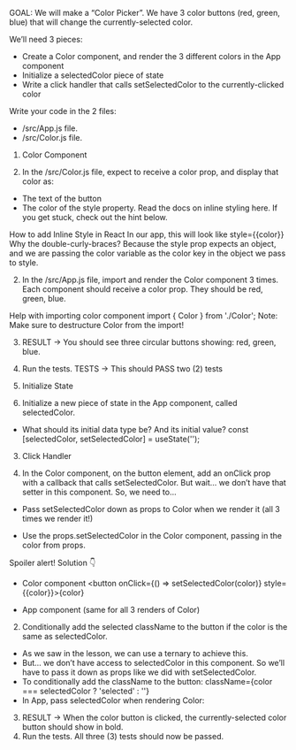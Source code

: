 GOAL: We will make a “Color Picker”. We have 3 color buttons (red, green, blue) that will change the currently-selected color.

We’ll need 3 pieces:

- Create a Color component, and render the 3 different colors in the App component
- Initialize a selectedColor piece of state
- Write a click handler that calls setSelectedColor to the currently-clicked color

Write your code in the 2 files:

- /src/App.js file.
- /src/Color.js file.

1. Color Component

1. In the /src/Color.js file, expect to receive a color prop, and display that color as:

- The text of the button
- The color of the style property. Read the docs on inline styling here. If you get stuck, check out the hint below.

How to add Inline Style in React
In our app, this will look like
style={{color}}
Why the double-curly-braces? Because the style prop expects an object, and we are passing the color variable as the color key in the object we pass to style.

2. In the /src/App.js file, import and render the Color component 3 times. Each component should receive a color prop. They should be red, green, blue.

Help with importing color component
import { Color } from './Color';
Note: Make sure to destructure Color from the import!

3. RESULT → You should see three circular buttons showing: red, green, blue.
4. Run the tests. TESTS → This should PASS two (2) tests

5. Initialize State

6. Initialize a new piece of state in the App component, called selectedColor.

- What should its initial data type be? And its initial value?
  const [selectedColor, setSelectedColor] = useState('');

3. Click Handler

1. In the Color component, on the button element, add an onClick prop with a callback that calls setSelectedColor. But wait… we don’t have that setter in this component. So, we need to…

- Pass setSelectedColor down as props to Color when we render it (all 3 times we render it!)

- Use the props.setSelectedColor in the Color component, passing in the color from props.

Spoiler alert! Solution 👇

- Color component
  <button onClick={() => setSelectedColor(color)} style={{color}}>{color}</button>

- App component (same for all 3 renders of Color)
  <Color color='red' setSelectedColor={setSelectedColor}/>

2. Conditionally add the selected className to the button if the color is the same as selectedColor.

- As we saw in the lesson, we can use a ternary to achieve this.
- But… we don’t have access to selectedColor in this component. So we’ll have to pass it down as props like we did with setSelectedColor.
- To conditionally add the className to the button:
  className={color === selectedColor ? 'selected' : ''}
- In App, pass selectedColor when rendering Color:
  <Color color='green' setSelectedColor={setSelectedColor} selectedColor={selectedColor}/>

3. RESULT → When the color button is clicked, the currently-selected color button should show in bold.
4. Run the tests. All three (3) tests should now be passed.
